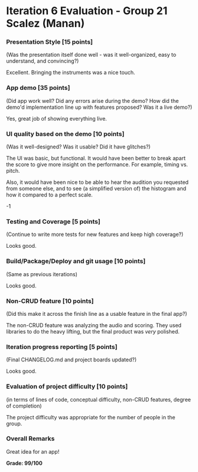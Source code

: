 # Iteration 6 Evaluation - Group 21 Scalez (Manan)

### Presentation Style [15 points]
(Was the presentation itself done well - was it well-organized, easy to understand, and convincing?)

Excellent. Bringing the instruments was a nice touch.

### App demo [35 points]
(Did app work well?  Did any errors arise during the demo?  How did the demo'd implementation line up with features proposed? Was it a live demo?)

Yes, great job of showing everything live.

### UI quality based on the demo [10 points]
(Was it well-designed? Was it usable?  Did it have glitches?)

The UI was basic, but functional. It would have been better to break apart the score to give more insight on the performance. For example, timing vs. pitch.

Also, it would have been nice to be able to hear the audition you requested from someone else, and to see (a simplified version of) the histogram and how it compared to a perfect scale.

-1

### Testing and Coverage [5 points]
(Continue to write more tests for new features and keep high coverage?)

Looks good.

### Build/Package/Deploy and git usage [10 points]
(Same as previous iterations)

Looks good.

### Non-CRUD feature [10 points]
(Did this make it across the finish line as a usable feature in the final app?)

The non-CRUD feature was analyzing the audio and scoring. They used libraries to do the heavy lifting, but the final product was *very* polished.

### Iteration progress reporting [5 points]
(Final CHANGELOG.md and project boards updated?)

Looks good.

### Evaluation of project difficulty [10 points]
(in terms of lines of code, conceptual difficulty, non-CRUD features, degree of completion)

The project difficulty was appropriate for the number of people in the group.

### Overall Remarks

Great idea for an app!

**Grade: 99/100**

